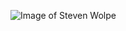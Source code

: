![Image of Steven Wolpe](https://avatars.githubusercontent.com/u/92264669?s=400&u=38b3ef35426302c11187112a35ccd09f6b8d454f&v=4)
